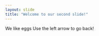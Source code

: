 ```yaml
---
layout: slide
title: "Welcome to our second slide!"
---
```

We like eggs
Use the left arrow to go back!
